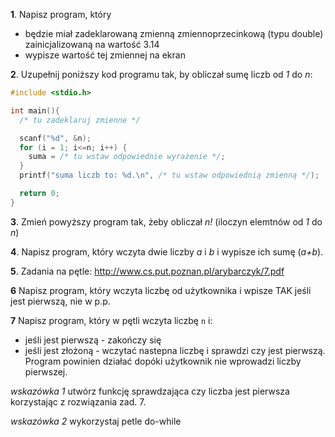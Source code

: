 **1**. Napisz program, który
  - będzie miał zadeklarowaną zmienną zmiennoprzecinkową (typu double) zainicjalizowaną na wartość 3.14
  - wypisze wartość tej zmiennej na ekran

**2**. Uzupełnij poniższy kod programu tak, by obliczał sumę liczb od *1* do *n*:

```c
#include <stdio.h>

int main(){
  /* tu zadeklaruj zmienne */

  scanf("%d", &n);
  for (i = 1; i<=n; i++) {
    suma = /* tu wstaw odpowiednie wyrażenie */;
  }
  printf("suma liczb to: %d.\n", /* tu wstaw odpowiednią zmienną */);

  return 0;
}

```

**3**. Zmień powyższy program tak, żeby obliczał *n!* (iloczyn elemtnów od *1* do *n*)

**4**. Napisz program, który wczyta dwie liczby *a* i *b* i wypisze ich sumę (*a+b*).

**5**. Zadania na pętle: http://www.cs.put.poznan.pl/arybarczyk/7.pdf

**6** Napisz program, który wczyta liczbę od użytkownika i wpisze TAK jeśli jest pierwszą,  nie w p.p.

**7** Napisz program, który w pętli wczyta liczbę `n` i:
- jeśli jest pierwszą - zakończy się 
- jeśli jest złożoną - wczytać nastepna liczbę i sprawdzi czy jest pierwszą. 
Program powinien działać dopóki użytkownik nie wprowadzi liczby pierwszej.

*wskazówka 1* utwórz funkcję sprawdzająca czy liczba jest pierwsza korzystając z rozwiązania zad. 7.

*wskazówka 2* wykorzystaj petle do-while
